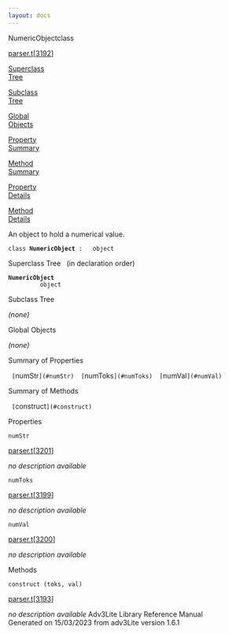 ```yaml
---
layout: docs
---
```

<span class="title">NumericObject</span><span class="type">class</span>

[parser.t](../file/parser.t.html)\[[3192](../source/parser.t.html#3192)\]

[Superclass  
Tree](#_SuperClassTree_)

[Subclass  
Tree](#_SubClassTree_)

[Global  
Objects](#_ObjectSummary_)

[Property  
Summary](#_PropSummary_)

[Method  
Summary](#_MethodSummary_)

[Property  
Details](#_Properties_)

[Method  
Details](#_Methods_)



An object to hold a numerical value.

`class `**`NumericObject`**` :   object`



<span id="_SuperClassTree_"></span>



<span class="hdln">Superclass Tree</span>   (in declaration order)



**`NumericObject`**  
`         object`  
<span id="_SubClassTree_"></span>



<span class="hdln">Subclass Tree</span>  



*(none)* <span id="_ObjectSummary_"></span>



<span class="hdln">Global Objects</span>  



*(none)* <span id="_PropSummary_"></span>



<span class="hdln">Summary of Properties</span>  



` [`numStr`](#numStr)  [`numToks`](#numToks)  [`numVal`](#numVal)  `

<span id="_MethodSummary_"></span>



<span class="hdln">Summary of Methods</span>  



` [`construct`](#construct)  `

<span id="_Properties_"></span>



<span class="hdln">Properties</span>  



<span id="numStr"></span>

`numStr`

[parser.t](../file/parser.t.html)\[[3201](../source/parser.t.html#3201)\]



*no description available*



<span id="numToks"></span>

`numToks`

[parser.t](../file/parser.t.html)\[[3199](../source/parser.t.html#3199)\]



*no description available*



<span id="numVal"></span>

`numVal`

[parser.t](../file/parser.t.html)\[[3200](../source/parser.t.html#3200)\]



*no description available*



<span id="_Methods_"></span>



<span class="hdln">Methods</span>  



<span id="construct"></span>

`construct (toks, val)`

[parser.t](../file/parser.t.html)\[[3193](../source/parser.t.html#3193)\]



*no description available*
Adv3Lite Library Reference Manual  
Generated on 15/03/2023 from adv3Lite version 1.6.1


